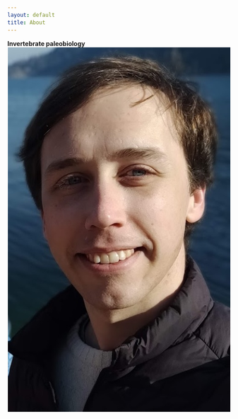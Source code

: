 ```yaml
---
layout: default
title: About
---
```


**Invertebrate paleobiology**
<img src="/assets/img/me.jpg"  style="clear:left: left;margin-left: 1px;margin-bottom: 7px; width: 800px;">

